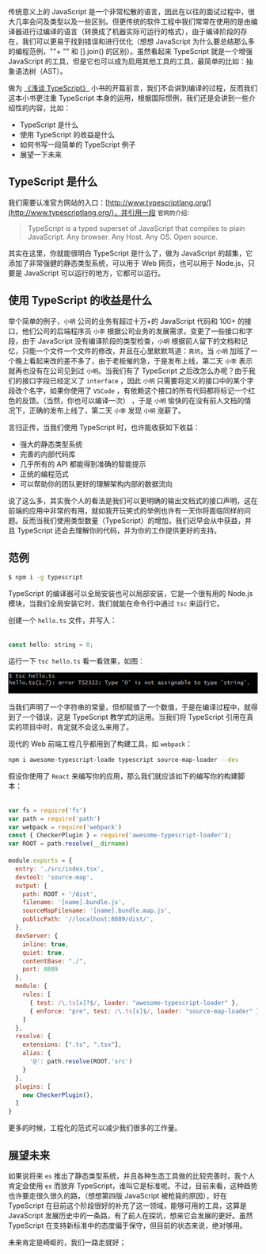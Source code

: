 传统意义上的 JavaScript 是一个非常松散的语言，因此在以往的面试过程中，很大几率会问及类型以及一些区别。但更传统的软件工程中我们常常在使用的是由编译器进行过编译的语言（转换成了机器实际可运行的格式），由于编译阶段的存在，我们可以更易于找到错误和进行优化（想想 JavaScript 为什么要总结那么多的编程范例，""+ "" 和 [].join() 的区别）。虽然看起来 TypeScript 就是一个增强 JavaScript 的工具，但是它也可以成为启用其他工具的工具，最简单的比如：抽象语法树（AST）。

做为 [《浅谈 TypeScript》](https://github.com/welearnmore/typescript-book) 小书的开篇前言，我们不会讲到编译的过程，反而我们这本小书更注重 TypeScript 本身的运用，根据国际惯例，我们还是会讲到一些介绍性的内容，比如：

- TypeScript 是什么
- 使用 TypeScript 的收益是什么
- 如何书写一段简单的 TypeScript 例子
- 展望一下未来


## TypeScript 是什么

我们需要认准官方网站的入口：[http://www.typescriptlang.org/](http://www.typescriptlang.org/)，并引用一段 `官网的介绍`:

> TypeScript is a typed superset of JavaScript that compiles to plain JavaScript. Any browser. Any Host. Any OS. Open source.

其实在这里，你就能很明白 TypeScript 是什么了，做为 JavaScript 的超集，它添加了非常强健的静态类型系统，可以用于 Web 网页，也可以用于 Node.js，只要是 JavaScript 可以运行的地方，它都可以运行。

## 使用 TypeScript 的收益是什么

举个简单的例子，`小明` 公司的业务有超过十万+的 JavaScript 代码和 100+ 的接口，他们公司的后端程序员 `小李` 根据公司业务的发展需求，变更了一些接口和字段，由于 JavaScript 没有编译阶段的类型检查，`小明` 根据前人留下的文档和记忆，只能一个文件一个文件的修改，并且在心里默默骂道：`真坑`，当 `小明` 加班了一个晚上看起来改的差不多了，由于老板催的急，于是发布上线，第二天 `小李` 表示就再也没有在公司见到过 `小明`。当我们有了 TypeScript 之后改怎么办呢？由于我们的接口字段已经定义了 `interface` ，因此 `小明` 只需要将定义的接口中的某个字段改个名字，如果你使用了 `VSCode` ，有依赖这个接口的所有代码都将标记一个红色的反馈。（当然，你也可以编译一次） ，于是 `小明` 愉快的在没有前人文档的情况下，正确的发布上线了，第二天 `小李` 发现 `小明` 涨薪了。 

言归正传，当我们使用 TypeScript 时，也许能收获如下收益：

- 强大的静态类型系统
- 完善的内部代码库
- 几乎所有的 API 都能得到准确的智能提示
- 正统的编程范式
- 可以帮助你的团队更好的理解架构内部的数据流向

说了这么多，其实我个人的看法是我们可以更明确的输出文档式的接口声明，这在前端的应用中非常的有用，就如我开玩笑式的举例也许有一天你将面临同样的问题。反而当我们使用类型数量（TypeScript）的增加，我们迟早会从中获益，并且 TypeScript 还会去理解你的代码，并为你的工作提供更好的支持。

## 范例

```bash
$ npm i -g typescript
```

TypeScript 的编译器可以全局安装也可以局部安装，它是一个很有用的 Node.js 模块，当我们全局安装它时，我们就能在命令行中通过 `tsc` 来运行它。

创建一个 `hello.ts` 文件，并写入：

```javascript

const hello: string = 0;

```

运行一下 `tsc hello.ts` 看一看效果，如图：

![](./images/chap-01-01.png)


当我们声明了一个字符串的常量，但却赋值了一个数值，于是在编译过程中，就得到了一个错误，这是 TypeScript 教学式的运用。当我们将 TypeScript 引用在真实的项目中时，肯定就不会这么来用了。

现代的 Web 前端工程几乎都用到了构建工具，如 `webpack`：

```bash
npm i awesome-typescript-loade typescript source-map-loader --dev
```

假设你使用了 `React` 来编写你的应用，那么我们就应该如下的编写你的构建脚本：

```javascript

var fs = require('fs')
var path = require('path')
var webpack = require('webpack')
const { CheckerPlugin } = require('awesome-typescript-loader');
var ROOT = path.resolve(__dirname)

module.exports = {
  entry: './src/index.tsx',
  devtool: 'source-map',
  output: {
    path: ROOT + '/dist',
    filename: '[name].bundle.js',
    sourceMapFilename: '[name].bundle.map.js',
    publicPath: '//localhost:8889/dist/',
  },
  devServer: {
    inline: true,
    quiet: true,
    contentBase: "./",
    port: 8889
  },
  module: {
    rules: [
      { test: /\.ts[x]?$/, loader: "awesome-typescript-loader" },
      { enforce: "pre", test: /\.ts[x]$/, loader: "source-map-loader" },
    ]
  },
  resolve: {
    extensions: [".ts", ".tsx"],
    alias: {
      '@': path.resolve(ROOT,'src')
    }
  },
  plugins: [
    new CheckerPlugin(),
  ]
}
```

更多的时候，工程化的范式可以减少我们很多的工作量。

## 展望未来

如果说将来 `es` 推出了静态类型系统，并且各种生态工具做的比较完善时，我个人肯定会使用 `es` 而放弃 TypeScript，谁叫它是标准呢。不过，目前来看，这种趋势也许要走很久很久的路，（想想第四版 JavaScript 被枪毙的原因），好在 TypeScript 在目前这个阶段很好的补充了这一领域，能够可用的工具，这算是 JavaScript 发展历史中的一条路，有了前人在探坑，想来它会发展的更好。虽然 TypeScript 在支持新标准中的态度偏于保守，但目前的状态来说，绝对够用。

未来肯定是崎岖的，我们一路走就好；